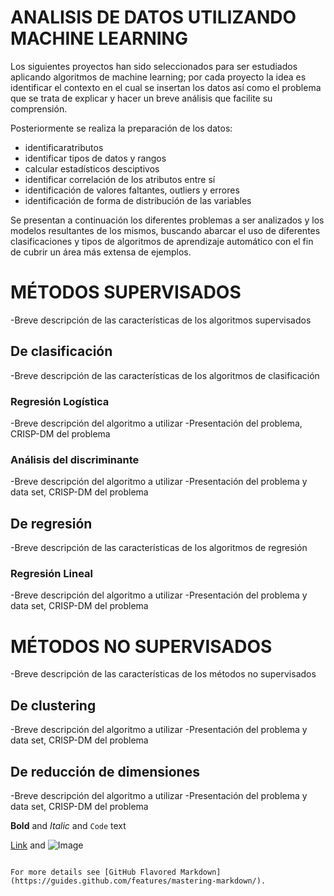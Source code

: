 # ANALISIS DE DATOS UTILIZANDO MACHINE LEARNING

Los siguientes proyectos han sido seleccionados para ser estudiados aplicando algoritmos de machine learning; por cada proyecto la idea es identificar el contexto en el cual se insertan los datos así como el problema que se trata de explicar y hacer un breve análisis que facilite su comprensión.

Posteriormente se realiza la preparación de los datos:
- identificaratributos 
- identificar tipos de datos y rangos
- calcular estadísticos desciptivos 
- identificar correlación de los atributos entre sí 
- identificación de valores faltantes, outliers y errores
- identificación de forma de distribución de las variables

Se presentan a continuación los diferentes problemas a ser analizados y los modelos resultantes de los mismos, buscando abarcar el uso de diferentes clasificaciones y tipos de algoritmos de aprendizaje automático con el fin de cubrir un área más extensa de ejemplos.




# MÉTODOS SUPERVISADOS
-Breve descripción de las características de los algoritmos supervisados

## De clasificación
-Breve descripción de las características de los algoritmos de clasificación

### Regresión Logística 
-Breve descripción del algoritmo a utilizar
-Presentación del problema, CRISP-DM del problema

### Análisis del discriminante
-Breve descripción del algoritmo a utilizar
-Presentación del problema y data set, CRISP-DM del problema

## De regresión
-Breve descripción de las características de los algoritmos de regresión

### Regresión Lineal
-Breve descripción del algoritmo a utilizar
-Presentación del problema y data set, CRISP-DM del problema

# MÉTODOS NO SUPERVISADOS
-Breve descripción de las características de los métodos no supervisados

## De clustering
-Breve descripción del algoritmo a utilizar
-Presentación del problema y data set, CRISP-DM del problema


## De reducción de dimensiones
-Breve descripción del algoritmo a utilizar
-Presentación del problema y data set, CRISP-DM del problema



**Bold** and _Italic_ and `Code` text

[Link](url) and ![Image](src)
```

For more details see [GitHub Flavored Markdown](https://guides.github.com/features/mastering-markdown/).

